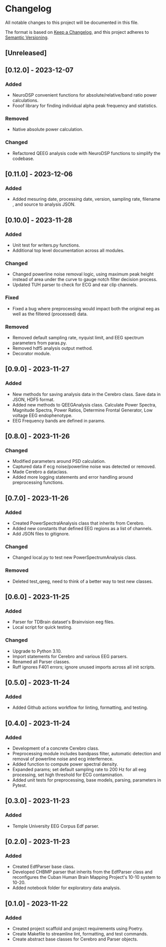 # Changelog

All notable changes to this project will be documented in this file.

The format is based on [Keep a Changelog](https://keepachangelog.com/en/1.0.0/),
and this project adheres to [Semantic Versioning](https://semver.org/spec/v2.0.0.html).

## [Unreleased]


## [0.12.0] - 2023-12-07

### Added
- NeuroDSP convenient functions for absolute/relative/band ratio power calculations.
- Fooof library for finding individual alpha peak frequency and statistics.

### Removed
- Native absolute power calculation.

### Changed
- Refactored QEEG analysis code with NeuroDSP functions to simplify the codebase.

## [0.11.0] - 2023-12-06

### Added
- Added mesuring date, processing date, version, sampling rate, filename , and source to analysis JSON.


## [0.10.0] - 2023-11-28

### Added
- Unit test for writers.py functions.
- Additional top level documentation across all modules.

### Changed
- Changed powerline noise removal logic, using maximum peak height instead of area under the curve to gauge notch filter decision process.
- Updated TUH parser to check for ECG and ear clip channels.
### Fixed
- Fixed a bug where preprocessing would impact both the original eeg as well as the filtered (processed) data. 

### Removed
- Removed default sampling rate, nyquist limit, and EEG spectrum parameters from paras.py.
- Removed hdf5 analysis output method.
- Decorator module.


## [0.9.0] - 2023-11-27

### Added
- New methods for saving analysis data in the Cerebro class. Save data in JSON, HDF5 format.
- Added new methods to QEEGAnalysis class. Calculate Power Spectra, Magnitude Spectra, Power Ratios, Determine Frontal Generator, Low voltage EEG endophenotype.
- EEG Frequency bands are defined in params.


## [0.8.0] - 2023-11-26

### Changed
- Modified parameters around PSD calculation.
- Captured data if ecg noise/powerline noise was detected or removed.
- Made Cerebro a dataclass.
- Added more logging statements  and error handling around preprocessing functions.


## [0.7.0] - 2023-11-26
### Added
- Created PowerSpectralAnalysis class that inherits from Cerebro. 
- Added new constants that defined EEG regions as a list of channels.
- Add JSON files to gitignore.

### Changed
- Changed local.py to test new PowerSpectrumAnalysis class.

### Removed
- Deleted test_qeeg, need to think of a better way to test new classes. 


## [0.6.0] - 2023-11-25
### Added
- Parser for TDBrain dataset's Brainvision eeg files.
- Local script for quick testing.

### Changed
- Upgrade to Python 3.10.
- Import statements for Cerebro and various EEG parsers.
- Renamed all Parser classes.
- Ruff ignores F401 errors; ignore unused imports across all init scripts.


## [0.5.0] - 2023-11-24
### Added
- Added Github actions workflow for linting, formatting, and testing.


## [0.4.0] - 2023-11-24
### Added
- Development of a concrete Cerebro class.
- Preprocessing module includes bandpass filter, automatic detection and removal of powerline noise and ecg interfernece.
- Added function to compute power spectral density.
- Expanded params; set default sampling rate to 200 Hz for all eeg processing, set high threshold for ECG contamination.
- Added unit tests for preprocessing, base models, parsing, parameters in Pytest.


## [0.3.0] - 2023-11-23
### Added
- Temple University EEG Corpus Edf parser.


## [0.2.0] - 2023-11-23
### Added
- Created EdfParser base class.
- Developed CHBMP parser that inherits from the EdfParser class and reconfigures the Cuban Human Brain Mapping Project's 10-10 system to 10-20.
- Added notebook folder for exploratory data analysis.


## [0.1.0] - 2023-11-22
### Added
- Created project scaffold and project requirements using Poetry.
- Create Makefile to streamline lint, formatting, and test commands.
- Create abstract base classes for Cerebro and Parser objects.

